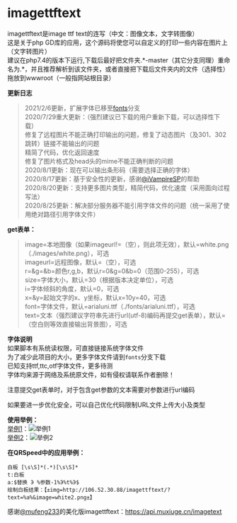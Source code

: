 # imagettftext
<!--本项目开源地址：https://github.com/xiwangly2/imagettftext-->
imagettftext是image ttf text的连写（中文：图像文本，文字转图像）<br/>
这是关于php GD库的应用，这个源码将使您可以自定义的打印一些内容在图片上（文字转图片）<br/>
建议在php7.4的版本下运行,下载后最好把文件夹.\*-master（其它分支同理）重命名为.\*，并且推荐解析到该文件夹，或者直接把下载后文件夹内的文件（选择性）拖放到wwwroot（一般指网站根目录）

**更新日志**
> 2021/2/6更新，扩展字体已移至[fonts](https://github.com/xiwangly2/imagettftext/tree/fonts)分支<br/>
> 2020/7/29重大更新：（强烈建议已下载的用户重新下载，可以选择性下载）<br/>
> 修复了远程图片不能正确打印输出的问题，修复了动态图片（及301、302跳转）链接不能输出的问题<br/>
> 精简了代码，优化返回速度<br/>
> 修复了图片格式及head头的mime不能正确判断的问题
> <br/>2020/8/1更新：现在可以输出条形码（需要选择正确的字体）
> <br/>2020/8/17更新：基于安全性的更新，感谢[@iVampireSP](https://github.com/iVampireSP)的帮助
> <br/>2020/8/20更新：支持更多图片类型，精简代码，优化速度（采用面向过程写法）<!--如果出现"imagettftext(): Could not find/open font"报错，请检查这个字体文件是否存在，并尝试在$font变量中增加`dirname(\_\_FILE\_\_)`或`realpath()`（需要根据代码调整位置），即使用绝对路径访问文件。为了能正常显示markdown，这里使用了转义-->
> <br/>2020/8/25更新：解决部分服务器不能引用字体文件的问题（统一采用了使用绝对路径引用字体文件）

**get表单：**
> image=本地图像（如果imageurl!=（空），则此项无效），默认=white.png（./images/white.png），可选<br/>
> imageurl=远程图像，默认=（空），可选<br/>
> r=&g=&b=颜色r,g,b，默认r=0&g=0&b=0（范围0-255），可选<br/>
> size=字体大小，默认=30（根据版本决定单位），可选<br/>
> i=字体倾斜的角度，默认=0，可选<br/>
> x=&y=起始文字的x、y坐标，默认x=10y=40，可选<br/>
> font=字体文件，默认=arialuni.ttf（./fonts/arialuni.ttf），可选<br/>
> text=文本（强烈建议字符串先进行url(utf-8)编码再提交get表单），默认=（空白则等效直接输出背景图），可选<br/>

**字体说明**
<br/>如果脚本有系统读权限，可直接链接系统字体文件
<br/>为了减少此项目的大小，更多字体文件请到`fonts`分支下载
<br/>已知支持ttf,ttc,otf字体文件，更多待测
<br/>字体均来源于网络及系统原文件，如有侵权请联系作者删除！

注意提交get表单时，对于包含get参数的文本需要对参数进行url编码

如果要进一步优化安全，可以自己优化代码限制URL文件上传大小及类型

**使用举例：**
<br/>[举例1](http://106.52.30.88/imagettftext/?text=hello+world&image=blackboard.jpeg&x=100&y=120&r=255&g=255&b=255&i=2&size=40&font=fonts/msyh.ttf)：![举例1](http://106.52.30.88/imagettftext/?text=hello+world&image=blackboard.jpeg&x=100&y=120&r=255&g=255&b=255&i=2&size=40&font=fonts/msyh.ttf)<br/>
[举例2](http://api.xiwangly.xyz/imagettftext/?text=%E8%BF%99%E6%98%AF%E4%B8%80%E6%9D%A1%E6%B5%8B%E8%AF%95%E6%96%87%E6%9C%AC&image=blackboard.jpeg&x=100&y=120&r=255&g=255&b=255&i=2&size=40&font=fonts/msyh.ttf)：![举例2](http://api.xiwangly.xyz/imagettftext/?text=%E8%BF%99%E6%98%AF%E4%B8%80%E6%9D%A1%E6%B5%8B%E8%AF%95%E6%96%87%E6%9C%AC&image=blackboard.jpeg&x=100&y=120&r=255&g=255&b=255&i=2&size=40&font=fonts/msyh.ttf)<br/>

**在QRSpeed中的应用举例：**
```
白板 [\s\S]*(.*)[\s\S]*
t:白板 
a:$替换 Э %参数-1%Э%t%Э$
绘制白板结果：【±img=http://106.52.30.88/imagettftext/?text=%a%&image=white2.png±】
```
感谢[@mufeng233](https://github.com/mufeng233)的美化版imagettftext：<https://api.muxiuge.cn/imagetext>

